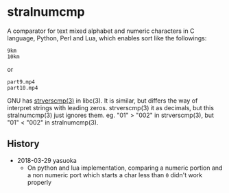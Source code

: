 stralnumcmp
===========

A comparator for text mixed alphabet and numeric characters in C
language, Python, Perl and Lua, which enables sort like the followings:

    9km
    10km

or

    part9.mp4
    part10.mp4


GNU has [strverscmp(3)](http://www.gnu.org/software/libc/manual/html_node/String_002fArray-Comparison.html#index-strverscmp-571)
in libc(3).  It is similar, but differs the way of interpret strings with
leading zeros.   strverscmp(3) it as decimals, but this stralnumcmp(3)
just ignores them.  eg. "01" > "002" in strverscmp(3), but "01" < "002"
in stralnumcmp(3).

History
-------

- 2018-03-29 yasuoka
  - On python and lua implementation, comparing a numeric portion and a
    non numeric port which starts a char less than ``0`` didn't work
    properly
